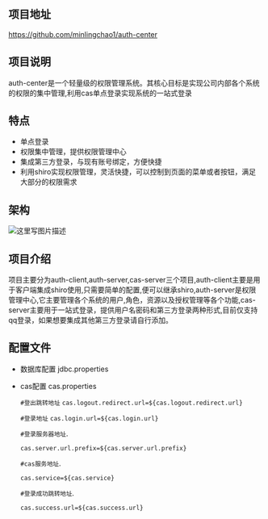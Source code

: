 ## 项目地址
https://github.com/minlingchao1/auth-center

## 项目说明
auth-center是一个轻量级的权限管理系统。其核心目标是实现公司内部各个系统的权限的集中管理,利用cas单点登录实现系统的一站式登录
## 特点
- 单点登录
- 权限集中管理，提供权限管理中心
- 集成第三方登录，与现有账号绑定，方便快捷
- 利用shiro实现权限管理，灵活快捷，可以控制到页面的菜单或者按钮，满足大部分的权限需求

## 架构
![这里写图片描述](http://img.blog.csdn.net/20170319230429247?watermark/2/text/aHR0cDovL2Jsb2cuY3Nkbi5uZXQvY2hhb194dW4=/font/5a6L5L2T/fontsize/400/fill/I0JBQkFCMA==/dissolve/70/gravity/SouthEast)

## 项目介绍
项目主要分为auth-client,auth-server,cas-server三个项目,auth-client主要是用于客户端集成shiro使用,只需要简单的配置,便可以继承shiro,auth-server是权限管理中心,它主要管理各个系统的用户,角色，资源以及授权管理等各个功能,cas-server主要用于一站式登录，提供用户名密码和第三方登录两种形式,目前仅支持qq登录，如果想要集成其他第三方登录请自行添加。
## 配置文件
- 数据库配置
  jdbc.properties
- cas配置
  cas.properties
  
  `#登出跳转地址`
  `cas.logout.redirect.url=${cas.logout.redirect.url}`  
  

  `#登录地址`
  `cas.login.url=${cas.login.url}`

  `#登录服务器地址`. 
  
  
  `cas.server.url.prefix=${cas.server.url.prefix}`

  `#cas服务地址`. 
  
  `cas.service=${cas.service}`

  `#登录成功跳转地址`. 
  
  `cas.success.url=${cas.success.url}`
